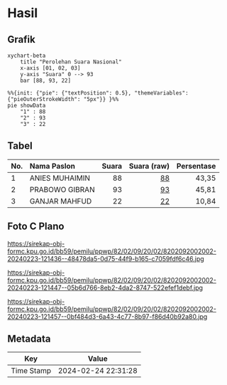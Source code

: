 # Hasil

## Grafik

```mermaid
xychart-beta
    title "Perolehan Suara Nasional"
    x-axis [01, 02, 03]
    y-axis "Suara" 0 --> 93
    bar [88, 93, 22]
```

```mermaid
%%{init: {"pie": {"textPosition": 0.5}, "themeVariables": {"pieOuterStrokeWidth": "5px"}} }%%
pie showData
    "1" : 88
    "2" : 93
    "3" : 22
```

## Tabel

| No. | Nama Paslon    | Suara | Suara (raw) | Persentase |
|:--- |:-------------- | -----:| -----------:| ----------:|
| 1   | ANIES MUHAIMIN | 88    | [88][p-1]   | 43,35      |
| 2   | PRABOWO GIBRAN | 93    | [93][p-2]   | 45,81      |
| 3   | GANJAR MAHFUD  | 22    | [22][p-3]   | 10,84      |


[p-1]: https://github.com/gigit-pemilu/pemilu-2024/blob/main/pilpres/hitung-suara/sub/82-maluku-utara/sub/02-halmahera-tengah/sub/09-weda-timur/sub/2002-messa/sub/002-tps/sub/paslon-1.txt
[p-2]: https://github.com/gigit-pemilu/pemilu-2024/blob/main/pilpres/hitung-suara/sub/82-maluku-utara/sub/02-halmahera-tengah/sub/09-weda-timur/sub/2002-messa/sub/002-tps/sub/paslon-2.txt
[p-3]: https://github.com/gigit-pemilu/pemilu-2024/blob/main/pilpres/hitung-suara/sub/82-maluku-utara/sub/02-halmahera-tengah/sub/09-weda-timur/sub/2002-messa/sub/002-tps/sub/paslon-3.txt

## Foto C Plano

https://sirekap-obj-formc.kpu.go.id/bb59/pemilu/ppwp/82/02/09/20/02/8202092002002-20240223-121436--48478da5-0d75-44f9-b165-c7059fdf6c46.jpg

https://sirekap-obj-formc.kpu.go.id/bb59/pemilu/ppwp/82/02/09/20/02/8202092002002-20240223-121447--05b6d766-8eb2-4da2-8747-522efef1debf.jpg

https://sirekap-obj-formc.kpu.go.id/bb59/pemilu/ppwp/82/02/09/20/02/8202092002002-20240223-121457--0bf484d3-6a43-4c77-8b97-f86d40b92a80.jpg


## Metadata

| Key        | Value               |
| ---------- | ------------------- |
| Time Stamp | 2024-02-24 22:31:28 |



